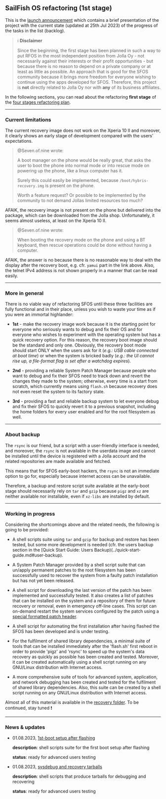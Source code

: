 ## SailFish OS refactoring (1st stage)

This is the [launch announcement](../sfos-refactoring-announce.md) which contains a brief presentation of the project with the current state (updated at 25th Jul 2023) of the progress of the tasks in the list (backlog).

> :information_source: **Disclaimer**
>
> Since the beginning, the first stage has been planned in such a way to put RFOS in the most independent position from Jolla Oy - not necessarily against their interests or their profit opportunities - but because there is no reason to depend on a private company or at least as little as possible. An approach that is good for the SFOS community because it brings more freedom for everyone wishing to continue using the apps developed for SFOS. Therefore, this project is **not** directly related to Jolla Oy nor with **any** of its business affiliates.

In the following sections, you can read about the refactoring **first stage** of the [four stages refactoring plan](../../README.md#about-sfos-refactoring).

---

### Current limitations

The current recovery image does not work on the Xperia 10 II and moreover, it clearly shows an early stage of development compared with the users' expectations.

> @Seven.of.nine wrote:
>
> A boot manager on the phone would be really great, that asks the user to boot the phone into normal mode or into rescue mode on powering up the phone, like a linux computer has it.
>
>Surely this could easily be implemented, because `/boot/hybris-recovery.img` is present on the phone.
>
>Worth a feature request? Or possible to be implemented by the community to not demand Jollas limited resources too much?

AFAIK, the recovery image is not present on the phone but delivered into the package, which can be downloaded from the Jolla shop. Unfortunately, it seems almost useless, at least on the Xperia 10 II.

> @Seven.of.nine wrote:
>
> When booting the recovery mode on the phone and using a BT keyboard, then rescue operations could be done without having a computer.

AFAIK, the answer is no because there is no reasonable way to deal with the display after the recovery boot, e.g. cfr. `yamui` part in the link above. Also, the telnet IPv4 address is not shown properly in a manner that can be read easily.

---

### More in general

There is no viable way of refactoring SFOS until these three facilities are fully functional and in their place, unless you wish to waste your time as if you were an immortal highlander:

* **1st** - make the recovery image work because it is the starting point for everyone who seriously wants to debug and fix their OS and for everyone who wishes to experiment with the operating system but has a quick recovery option. For this reason, the recovery boot image should be the standard and only one. Obviously, the recovery boot mode should start ONLY when the users ask for it (*e.g.: USB cable connected at boot time*) or when the system is bricked badly (*e.g.: the UI cannot rise up, a file-format flag is set after a watchdog expires*).

* **2nd** - providing a reliable System Patch Manager because people who want to debug and fix their SFOS need to track down and revert the changes they made to the system; otherwise, every time is a start from scratch, which currently means using `flash.sh` because recovery does not even reset the system to its factory state.

* **3rd** - providing a fast and reliable backup system to let everyone debug and fix their SFOS to quickly revert it to a previous snapshot, including the home folders for every user enabled and for the root filesystem as well.

---

### About backup

The `rsync` is our friend, but a script with a user-friendly interface is needed, and moreover, the `rsync` is not available in the userdata image and cannot be installed until the device is registered with a Jolla account and the related repositories are made available and fetched.

This means that for SFOS early-boot hackers, the `rsync` is not an immediate option to go for, especially because internet access can be unavailable.

Therefore, a backup and restore script suite available at the early-boot stage should necessarily rely on `tar` and `gzip` because `pigz` and `xz` are neither available nor installable, even if `xz-libs` are installed by default.

---

### Working in progress

Considering the shortcomings above and the related needs, the following is going to be provided:

- A shell scripts suite using `tar` and `gzip` for backup and restore has been tested, but some more development is needed (cfr. the users backup section in the [Quick Start Guide: Users Backup)(../quick-start-guide.md#user-backup).

- A System Patch Manager provided by a shell script suite that can un/apply permanent patches to the root filesystem has been successfully used to recover the system from a faulty patch installation but has not yet been released.

- A shell script for downloading the last version of the patch has been implemented and successfully tested. It also creates a list of patches that can be installed on the system and a repository of them for future recovery or removal, even in emergency off-line cases. This script can on-demand restart the system services configured by the patch using a [special formatted patch header](../knowhow/system-patch-manager-p1.md#technical-approach).

- A shell script for automating the first installation after having flashed the SFOS has been developed and is under testing.

- For the fulfilment of shared library dependencies, a minimal suite of tools that can be installed immediately after the 'flash.sh' first reboot in order to provide 'pigz' and 'rsync' to speed up the system's data recovery as quickly as possible has been created and tested. Moreover, it can be created automatically using a shell script running on any GNU/Linux distribution with Internet access.

- A more comprehensive suite of tools for advanced system, application, and network debugging has been created and tested for the fulfilment of shared library dependencies. Also, this suite can be created by a shell script running on any GNU/Linux distribution with Internet access.

Almost all of this material is available in the [recovery folder](../../recovery/README.md). To be continued, stay tuned :exclamation:

---

### News & updates

* 01.08.2023, [1st-boot setup after flashing](https://github.com/robang74/redfishos/blob/main/scripts/pcos/README.md)

    **description**: shell scripts suite for the first boot setup after flashing

    **status**: ready for advanced users testing

* 01.08.2023, [sysdebug and recovery tarballs](https://github.com/robang74/redfishos/blob/main/recovery/README.md)

    **description**: shell scripts that produce tarballs for debugging and recovering

    **status**: ready for advanced users testing

